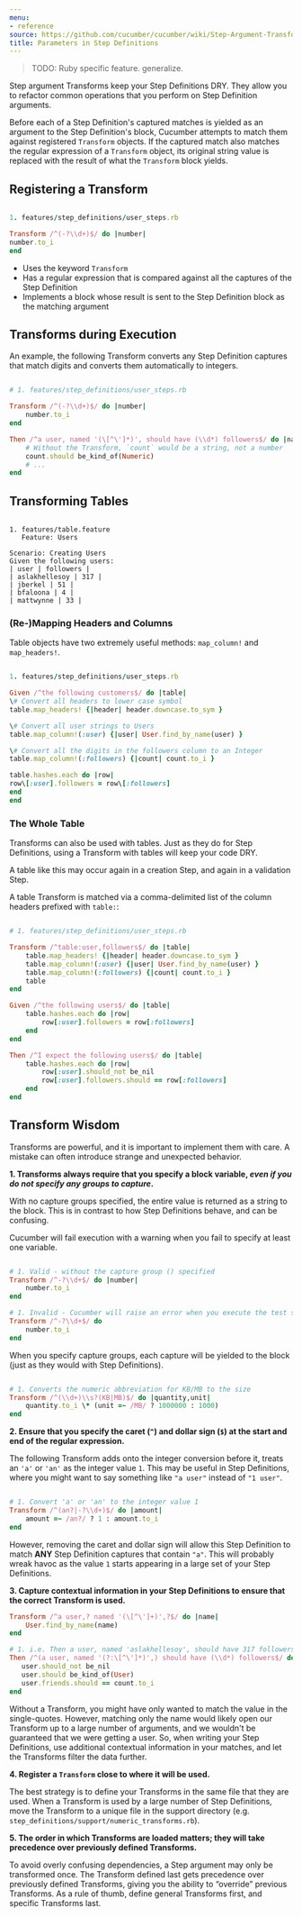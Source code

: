 ```yaml
---
menu:
- reference
source: https://github.com/cucumber/cucumber/wiki/Step-Argument-Transforms/
title: Parameters in Step Definitions
---
```


> TODO: Ruby specific feature. generalize.

Step argument Transforms keep your Step Definitions DRY. They allow you to refactor common operations that you perform on Step Definition arguments. 

Before each of a Step Definition's captured matches is yielded as an argument to the Step Definition's block, Cucumber attempts to match them against registered `Transform` objects. If the captured match also matches the regular expression of a `Transform` object, its original string value is replaced with the result of what the `Transform` block yields.

## Registering a Transform

```ruby

1. features/step_definitions/user_steps.rb

Transform /^(-?\\d+)$/ do |number|
number.to_i
end
```

- Uses the keyword `Transform`
- Has a regular expression that is compared against all the captures of the Step Definition
- Implements a block whose result is sent to the Step Definition block as the matching argument

## Transforms during Execution

An example, the following Transform converts any Step Definition captures that match digits and converts them automatically to integers.

```ruby

# 1. features/step_definitions/user_steps.rb

Transform /^(-?\\d+)$/ do |number|
    number.to_i
end

Then /^a user, named '(\[^\']*)', should have (\\d*) followers$/ do |name,count|
    # Without the Transform, `count` would be a string, not a number
    count.should be_kind_of(Numeric)
    # ...
end

```


## Transforming Tables

```gherkin

1. features/table.feature
   Feature: Users

Scenario: Creating Users
Given the following users:
| user | followers |
| aslakhellesoy | 317 |
| jberkel | 51 |
| bfaloona | 4 |
| mattwynne | 33 |
```

### (Re-)Mapping Headers and Columns

Table objects have two extremely useful methods: `map_column!` and `map_headers!`.

```ruby

1. features/step_definitions/user_steps.rb

Given /^the following customers$/ do |table|
\# Convert all headers to lower case symbol
table.map_headers! {|header| header.downcase.to_sym }

\# Convert all user strings to Users
table.map_column!(:user) {|user| User.find_by_name(user) }

\# Convert all the digits in the followers column to an Integer
table.map_column!(:followers) {|count| count.to_i }

table.hashes.each do |row|
row\[:user].followers = row\[:followers]
end
end
```

### The Whole Table

Transforms can also be used with tables. Just as they do for Step Definitions, using a Transform with tables will keep your code DRY.

A table like this may occur again in a creation Step, and again in a validation Step. 

A table Transform is matched via a comma-delimited list of the column headers prefixed with `table:`:

```ruby

# 1. features/step_definitions/user_steps.rb

Transform /^table:user,followers$/ do |table|
    table.map_headers! {|header| header.downcase.to_sym }
    table.map_column!(:user) {|user| User.find_by_name(user) }
    table.map_column!(:followers) {|count| count.to_i }
    table
end

Given /^the following users$/ do |table|
    table.hashes.each do |row|
        row[:user].followers = row[:followers]
    end
end

Then /^I expect the following users$/ do |table|
    table.hashes.each do |row|
        row[:user].should_not be_nil
        row[:user].followers.should == row[:followers]
    end
end
```

## Transform Wisdom

Transforms are powerful, and it is important to implement them with care. A mistake can often introduce strange and unexpected behavior.

**1. Transforms always require that you specify a block variable, _even if you do not specify any groups to capture_.**

With no capture groups specified, the entire value is returned as a string to the block. This is in contrast to how Step Definitions behave, and can be confusing. 

Cucumber will fail execution with a warning when you fail to specify at least one variable.

```ruby

# 1. Valid - without the capture group () specified
Transform /^-?\\d+$/ do |number|
    number.to_i
end
```

```ruby
# 1. Invalid - Cucumber will raise an error when you execute the test suite
Transform /^-?\\d+$/ do
    number.to_i
end
```

When you specify capture groups, each capture will be yielded to the block (just as they would with Step Definitions).

```ruby

# 1. Converts the numeric abbreviation for KB/MB to the size
Transform /^(\\d+)\\s?(KB|MB)$/ do |quantity,unit|
    quantity.to_i \* (unit =~ /MB/ ? 1000000 : 1000)
end
```

**2. Ensure that you specify the caret (`^`) and dollar sign (`$`) at the start and end of the regular expression.**

The following Transform adds onto the integer conversion before it, treats an `'a'` or `'an'` as the integer value `1`. This may be useful in Step Definitions, where you might want to say something like `"a user"` instead of `"1 user"`.

```ruby

# 1. Convert 'a' or 'an' to the integer value 1
Transform /^(an?|-?\\d+)$/ do |amount|
    amount =~ /an?/ ? 1 : amount.to_i
end
```

However, removing the caret and dollar sign will allow this Step Definition to match **ANY** Step Definition captures that contain `"a"`. This will probably wreak havoc as the value `1` starts appearing in a large set of your Step Definitions.

**3. Capture contextual information in your Step Definitions to ensure that the correct Transform is used.**

```ruby
Transform /^a user,? named '(\[^\']+)',?$/ do |name|
    User.find_by_name(name)
end

# 1. i.e. Then a user, named 'aslakhellesoy', should have 317 followers
Then /^(a user, named '(?:\[^\']*)',) should have (\\d*) followers$/ do |user,count|
   user.should_not be_nil
   user.should be_kind_of(User)
   user.friends.should == count.to_i
end
```

Without a Transform, you might have only wanted to match the value in the single-quotes. However, matching only the name would likely open our Transform up to a large number of arguments, and we wouldn't be guaranteed that we were getting a user. So, when writing your Step Definitions, use additional contextual information in your matches, and let the Transforms filter the data further.

**4. Register a `Transform` close to where it will be used.**

The best strategy is to define your Transforms in the same file that they are used. When a Transform is used by a large number of Step Definitions, move the Transform to a unique file in the support directory (e.g. `step_definitions/support/numeric_transforms.rb`).

**5. The order in which Transforms are loaded matters; they will take precedence over previously defined Transforms.**

To avoid overly confusing dependencies, a Step argument may only be transformed once. The Transform defined last gets precedence over previously defined Transforms, giving you the ability to “override” previous Transforms. As a rule of thumb, define general Transforms first, and specific Transforms last.
